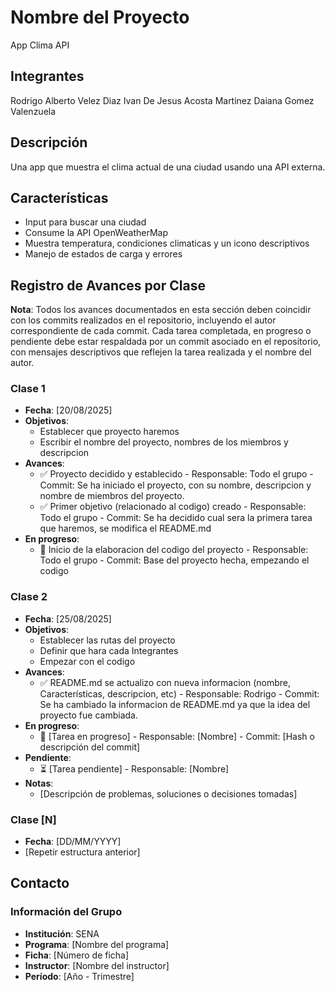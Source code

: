 # Nombre del Proyecto
App Clima API 

## Integrantes
Rodrigo Alberto Velez Diaz
Ivan De Jesus Acosta Martinez
Daiana Gomez Valenzuela

## Descripción
Una app que muestra el clima actual de una ciudad usando una API externa.

## Características
- Input para buscar una ciudad
- Consume la API OpenWeatherMap
- Muestra temperatura, condiciones climaticas y un icono descriptivos
- Manejo de estados de carga y errores

## Registro de Avances por Clase
**Nota**: Todos los avances documentados en esta sección deben coincidir con los commits realizados en el repositorio, incluyendo el autor correspondiente de cada commit. Cada tarea completada, en progreso o pendiente debe estar respaldada por un commit asociado en el repositorio, con mensajes descriptivos que reflejen la tarea realizada y el nombre del autor.

### Clase 1
- **Fecha**: [20/08/2025]
- **Objetivos**:
  - Establecer que proyecto haremos
  - Escribir el nombre del proyecto, nombres de los miembros y descripcion
- **Avances**:
  - ✅ Proyecto decidido y establecido - Responsable: Todo el grupo - Commit: Se ha iniciado el proyecto, con su nombre, descripcion y nombre de miembros del proyecto.
  - ✅ Primer objetivo (relacionado al codigo) creado - Responsable: Todo el grupo - Commit: Se ha decidido cual sera la primera tarea que haremos, se modifica el README.md
- **En progreso**:
  - 🔄 Inicio de la elaboracion del codigo del proyecto - Responsable: Todo el grupo - Commit: Base del proyecto hecha, empezando el codigo

### Clase 2
- **Fecha**: [25/08/2025]
- **Objetivos**:
  - Establecer las rutas del proyecto
  - Definir que hara cada Integrantes
  - Empezar con el codigo
- **Avances**:
  - ✅ README.md se actualizo con nueva informacion (nombre, Características, descripcion, etc) - Responsable: Rodrigo - Commit: Se ha cambiado la informacion de README.md ya que la idea del proyecto fue cambiada.
- **En progreso**:
  - 🔄 [Tarea en progreso] - Responsable: [Nombre] - Commit: [Hash o descripción del commit]
- **Pendiente**:
  - ⏳ [Tarea pendiente] - Responsable: [Nombre]
- **Notas**:
  - [Descripción de problemas, soluciones o decisiones tomadas]

### Clase [N]
- **Fecha**: [DD/MM/YYYY]
- [Repetir estructura anterior]

## Contacto
### Información del Grupo
- **Institución**: SENA
- **Programa**: [Nombre del programa]
- **Ficha**: [Número de ficha]
- **Instructor**: [Nombre del instructor]
- **Período**: [Año - Trimestre]